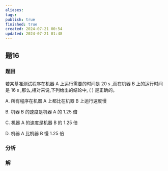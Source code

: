 ```yaml
---
aliases: 
tags: 
publish: true
finished: true
created: 2024-07-21 00:54
updated: 2024-07-21 01:48
---
```

## 题16
### 题目
若某基准测试程序在机器 $\mathrm{A}$ 上运行需要的时间是 ${20}\mathrm{\;s}$ ,而在机器 $\mathrm{B}$ 上的运行时间是 ${16}\mathrm{\;s}$ ,那么,相对来说,下列给出的结论中, ( ) 是正确的。

A. 所有程序在机器 A 上都比在机器 B 上运行速度慢

B. 机器 B 的速度是机器 A 的 1.25 倍

C. 机器 A 的速度是机器 B 的 1.25 倍

D. 机器 A 比机器 B 慢 1.25 倍
### 分析

### 解